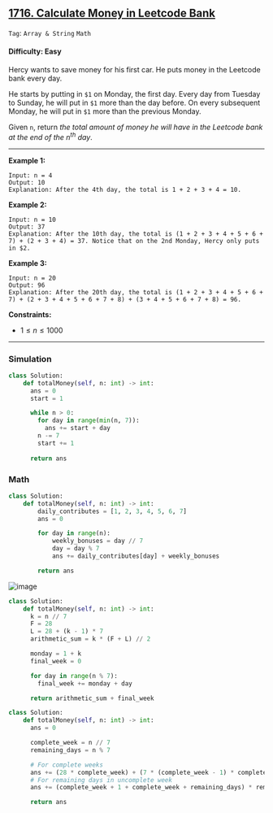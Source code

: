 ## [1716. Calculate Money in Leetcode Bank](https://leetcode.com/problems/calculate-money-in-leetcode-bank)

```Tag```: ```Array & String``` ```Math```

#### Difficulty: Easy

Hercy wants to save money for his first car. He puts money in the Leetcode bank every day.

He starts by putting in ```$1``` on Monday, the first day. Every day from Tuesday to Sunday, he will put in ```$1``` more than the day before. On every subsequent Monday, he will put in ```$1``` more than the previous Monday.

Given ```n```, return _the total amount of money he will have in the Leetcode bank at the end of the $n^{th}$ day_.

---

__Example 1:__
```
Input: n = 4
Output: 10
Explanation: After the 4th day, the total is 1 + 2 + 3 + 4 = 10.
```

__Example 2:__
```
Input: n = 10
Output: 37
Explanation: After the 10th day, the total is (1 + 2 + 3 + 4 + 5 + 6 + 7) + (2 + 3 + 4) = 37. Notice that on the 2nd Monday, Hercy only puts in $2.
```

__Example 3:__
```
Input: n = 20
Output: 96
Explanation: After the 20th day, the total is (1 + 2 + 3 + 4 + 5 + 6 + 7) + (2 + 3 + 4 + 5 + 6 + 7 + 8) + (3 + 4 + 5 + 6 + 7 + 8) = 96.
```

__Constraints:__

- $1 \le n \le 1000$

---

### Simulation

```Python
class Solution:
    def totalMoney(self, n: int) -> int:
      ans = 0
      start = 1

      while n > 0:
        for day in range(min(n, 7)):
          ans += start + day
        n -= 7
        start += 1
      
      return ans
```

### Math

```Python
class Solution:
    def totalMoney(self, n: int) -> int:
        daily_contributes = [1, 2, 3, 4, 5, 6, 7]
        ans = 0

        for day in range(n):
            weekly_bonuses = day // 7
            day = day % 7
            ans += daily_contributes[day] + weekly_bonuses 

        return ans
```

![image](https://github.com/quananhle/Python/assets/35042430/7b788c20-e922-4530-8024-bb76ca775ee2)

```Python
class Solution:
    def totalMoney(self, n: int) -> int:
      k = n // 7
      F = 28
      L = 28 + (k - 1) * 7
      arithmetic_sum = k * (F + L) // 2

      monday = 1 + k
      final_week = 0

      for day in range(n % 7):
        final_week += monday + day

      return arithmetic_sum + final_week
```

```Python
class Solution:
    def totalMoney(self, n: int) -> int:
      ans = 0

      complete_week = n // 7
      remaining_days = n % 7

      # For complete weeks
      ans += (28 * complete_week) + (7 * (complete_week - 1) * complete_week // 2)
      # For remaining days in uncomplete week
      ans += (complete_week + 1 + complete_week + remaining_days) * remaining_days // 2

      return ans
```
